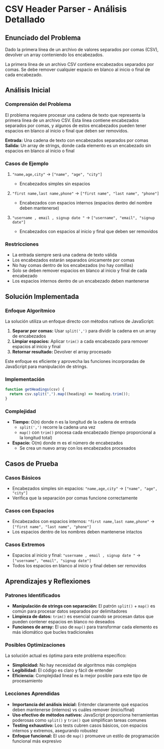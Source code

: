 # CSV Header Parser - Análisis Detallado

## Enunciado del Problema

Dado la primera línea de un archivo de valores separados por comas (CSV), devolver un array conteniendo los encabezados.

La primera línea de un archivo CSV contiene encabezados separados por comas. Se debe remover cualquier espacio en blanco al inicio o final de cada encabezado.

## Análisis Inicial

### Comprensión del Problema

El problema requiere procesar una cadena de texto que representa la primera línea de un archivo CSV. Esta línea contiene encabezados separados por comas, y algunos de estos encabezados pueden tener espacios en blanco al inicio o final que deben ser removidos.

**Entrada:** Una cadena de texto con encabezados separados por comas
**Salida:** Un array de strings, donde cada elemento es un encabezado sin espacios en blanco al inicio o final

### Casos de Ejemplo

1. `"name,age,city"` → `["name", "age", "city"]`

   - Encabezados simples sin espacios

2. `"first name,last name,phone"` → `["first name", "last name", "phone"]`

   - Encabezados con espacios internos (espacios dentro del nombre deben mantenerse)

3. `"username , email , signup date "` → `["username", "email", "signup date"]`
   - Encabezados con espacios al inicio y final que deben ser removidos

### Restricciones

- La entrada siempre será una cadena de texto válida
- Los encabezados estarán separados únicamente por comas
- No hay comas dentro de los encabezados (no hay comillas)
- Solo se deben remover espacios en blanco al inicio y final de cada encabezado
- Los espacios internos dentro de un encabezado deben mantenerse

## Solución Implementada

### Enfoque Algorítmico

La solución utiliza un enfoque directo con métodos nativos de JavaScript:

1. **Separar por comas:** Usar `split(',')` para dividir la cadena en un array de encabezados
2. **Limpiar espacios:** Aplicar `trim()` a cada encabezado para remover espacios al inicio y final
3. **Retornar resultado:** Devolver el array procesado

Este enfoque es eficiente y aprovecha las funciones incorporadas de JavaScript para manipulación de strings.

### Implementación

```javascript
function getHeadings(csv) {
  return csv.split(",").map((heading) => heading.trim());
}
```

### Complejidad

- **Tiempo:** O(n) donde n es la longitud de la cadena de entrada
  - `split(',')` recorre la cadena una vez
  - `map()` con `trim()` procesa cada encabezado (tiempo proporcional a la longitud total)
- **Espacio:** O(m) donde m es el número de encabezados
  - Se crea un nuevo array con los encabezados procesados

## Casos de Prueba

### Casos Básicos

- Encabezados simples sin espacios: `"name,age,city"` → `["name", "age", "city"]`
- Verifica que la separación por comas funcione correctamente

### Casos con Espacios

- Encabezados con espacios internos: `"first name,last name,phone"` → `["first name", "last name", "phone"]`
- Los espacios dentro de los nombres deben mantenerse intactos

### Casos Extremos

- Espacios al inicio y final: `"username , email , signup date "` → `["username", "email", "signup date"]`
- Todos los espacios en blanco al inicio y final deben ser removidos

## Aprendizajes y Reflexiones

### Patrones Identificados

- **Manipulación de strings con separación:** El patrón `split()` + `map()` es común para procesar datos separados por delimitadores
- **Limpieza de datos:** `trim()` es esencial cuando se procesan datos que pueden contener espacios en blanco no deseados
- **Funciones de array:** El uso de `map()` para transformar cada elemento es más idiomático que bucles tradicionales

### Posibles Optimizaciones

La solución actual es óptima para este problema específico:

- **Simplicidad:** No hay necesidad de algoritmos más complejos
- **Legibilidad:** El código es claro y fácil de entender
- **Eficiencia:** Complejidad lineal es la mejor posible para este tipo de procesamiento

### Lecciones Aprendidas

- **Importancia del análisis inicial:** Entender claramente qué espacios deben mantenerse (internos) vs cuáles remover (inicio/final)
- **Uso efectivo de métodos nativos:** JavaScript proporciona herramientas poderosas como `split()` y `trim()` que simplifican tareas comunes
- **Testing exhaustivo:** Los tests cubren casos básicos, con espacios internos y extremos, asegurando robustez
- **Enfoque funcional:** El uso de `map()` promueve un estilo de programación funcional más expresivo
